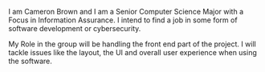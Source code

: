  I am Cameron Brown and I am a Senior Computer Science Major with a Focus in Information Assurance. I intend to find a job in some form of software development or cybersecurity. 

 My Role in the group will be handling the front end part of the project. I will tackle issues like the layout, the UI and overall user experience when using the software.